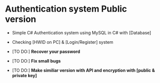 # Authentication system Public version

- Simple C# Authentication system using MySQL in C# with [Database]
- Checking [HWID on PC] & [Login/Register] system

- [TO DO:] **Recover your password**
- [TO DO:] **Fix small bugs**
- [TO DO:] **Make similiar version with API and encryption with [public & private key]**
